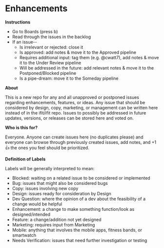 # Enhancements

__Instructions__
* Go to Boards (press b)
* Read through the issues in the backlog
* If an issue--
  * Is irrelevant or rejected: close it
  * Is approved: add notes & move it to the Approved pipeline
  * Requires additional input: tag them (e.g. @cwatt7), add notes & move it to the Under Review pipeline
  * Will be addressed in the future: add relevant notes & move it to the Postponed/Blocked pipeline
  * Is a pipe-dream: move it to the Someday pipeline

__About__

This is a new repo for any and all unapproved or postponed issues regarding enhancements, features, or ideas. Any issue that should be considered by design, copy, marketing, or management can be written here instead of in the ifit/ifit repo. Issues to possibly be addressed in future updates, versions, or releases can be stored here and voted on.

__Who is this for?__

Everyone. Anyone can create issues here (no duplicates please) and everyone can browse through previously created issues, add notes, and +1 :+1: the ones you feel should be prioritized.

__Definition of Labels__

Labels will be generally interpreted to mean:
* Blocked: waiting on a related issue to be considered or implemented
* Bug: issues that might also be considered bugs
* Copy: issues involving new copy
* Design: issues ready for consideration by Design
* Dev Question: where the opinion of a dev about the feasibility of a change would be helpful
* Enhancement: a change to make something function/look as designed/intended
* Feature: a change/addition not yet designed
* Marketing: requires input from Marketing
* Mobile: anything that involves the mobile apps, fitness bands, or smartwatch
* Needs Verification: issues that need further investigation or testing
